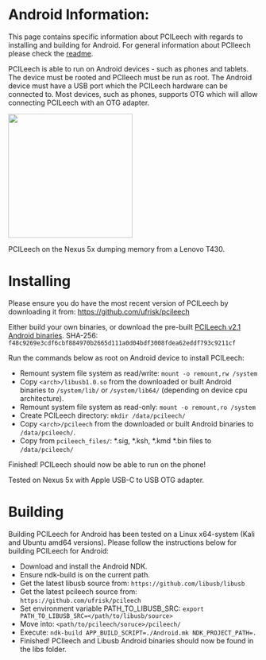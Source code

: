 Android Information:
====================
This page contains specific information about PCILeech with regards to installing and building for Android. For general information about PCIleech please check the [readme](README.md).

PCILeech is able to run on Android devices - such as phones and tablets. The device must be rooted and PCIleech must be run as root. The Android device must have a USB port which the PCILeech hardware can be connected to. Most devices, such as phones, supports OTG which will allow connecting PCILeech with an OTG adapter.

<img src="https://gist.githubusercontent.com/ufrisk/c5ba7b360335a13bbac2515e5e7bb9d7/raw/314e527e13e78edd44cc6db2b7c05cfa4a1ce322/_gh_android.jpg" height="250"/>

PCILeech on the Nexus 5x dumping memory from a Lenovo T430.

Installing
==========
Please ensure you do have the most recent version of PCILeech by downloading it from: https://github.com/ufrisk/pcileech

Either build your own binaries, or download the pre-built [PCILeech v2.1 Android binaries](https://gist.github.com/ufrisk/d783ef49813a269704f3bce1c022cefb/raw/1392da4748c357dc0436f94f91f2128cfa5a7374/pcileech_android_v21.zip). SHA-256: `f48c9269e3cdf6cbf884970b2665d111a0d04bdf3008fdea62eddf793c9211cf`

Run the commands below as root on Android device to install PCILeech:
* Remount system file system as read/write: `mount -o remount,rw /system`
* Copy `<arch>/libusb1.0.so` from the downloaded or built Android binaries to `/system/lib/` or `/system/lib64/` (depending on device cpu architecture).
* Remount system file system as read-only: `mount -o remount,ro /system`
* Create PCILeech directory: `mkdir /data/pcileech/`
* Copy `<arch>/pcileech` from the downloaded or built Android binaries to `/data/pcileech/`.
* Copy from `pcileech_files/`: *.sig, *.ksh, *.kmd *.bin files to `/data/pcileech/`

Finished! PCILeech should now be able to run on the phone!

Tested on Nexus 5x with Apple USB-C to USB OTG adapter.

Building
========
Building PCILeech for Android has been tested on a Linux x64-system (Kali and Ubuntu amd64 versions). Please follow the instructions below for building PCILeech for Android:
* Download and install the Android NDK.
* Ensure ndk-build is on the current path.
* Get the latest libusb source from: `https://github.com/libusb/libusb`
* Get the latest pcileech source from: `https://github.com/ufrisk/pcileech`
* Set environment variable PATH_TO_LIBUSB_SRC: `export PATH_TO_LIBUSB_SRC=</path/to/libusb/source>`
* Move into: `<path/to/pcileech/soruce>/pcileech/`
* Execute: `ndk-build APP_BUILD_SCRIPT=./Android.mk NDK_PROJECT_PATH=.`
* Finished! PCIleech and Libusb Android binaries should now be found in the libs folder.
